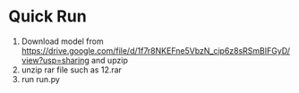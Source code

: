 # Quick Run  
1. Download model from https://drive.google.com/file/d/1f7r8NKEFne5VbzN_cip6z8sRSmBIFGyD/view?usp=sharing and upzip  
2. unzip rar file such as 12.rar  
3. run run.py
